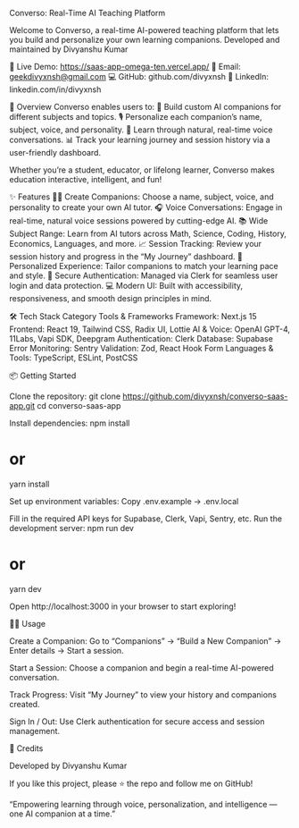 Converso: Real-Time AI Teaching Platform

Welcome to Converso, a real-time AI-powered teaching platform that lets you build and personalize your own learning companions.
Developed and maintained by Divyanshu Kumar

🔗 Live Demo: https://saas-app-omega-ten.vercel.app/
📧 Email: geekdivyxnsh@gmail.com
💻 GitHub: github.com/divyxnsh
💼 LinkedIn: linkedin.com/in/divyxnsh

🚀 Overview
Converso enables users to:
🧠 Build custom AI companions for different subjects and topics.
🎙️ Personalize each companion’s name, subject, voice, and personality.
💬 Learn through natural, real-time voice conversations.
📊 Track your learning journey and session history via a user-friendly dashboard.

Whether you’re a student, educator, or lifelong learner, Converso makes education interactive, intelligent, and fun!

✨ Features
🧑‍🏫 Create Companions: Choose a name, subject, voice, and personality to create your own AI tutor.
🎧 Voice Conversations: Engage in real-time, natural voice sessions powered by cutting-edge AI.
📚 Wide Subject Range: Learn from AI tutors across Math, Science, Coding, History, Economics, Languages, and more.
📈 Session Tracking: Review your session history and progress in the “My Journey” dashboard.
🎨 Personalized Experience: Tailor companions to match your learning pace and style.
🔐 Secure Authentication: Managed via Clerk for seamless user login and data protection.
💻 Modern UI: Built with accessibility, responsiveness, and smooth design principles in mind.

🛠️ Tech Stack
Category	Tools & Frameworks
Framework:    	    Next.js 15
Frontend:          React 19, Tailwind CSS, Radix UI, Lottie
AI & Voice:        OpenAI GPT-4, 11Labs, Vapi SDK, Deepgram
Authentication:    Clerk
Database:          Supabase
Error Monitoring:  Sentry
Validation:  	     Zod, React Hook Form
Languages & Tools: TypeScript, ESLint, PostCSS

📦 Getting Started

Clone the repository:
git clone https://github.com/divyxnsh/converso-saas-app.git
cd converso-saas-app


Install dependencies:
npm install
# or
yarn install


Set up environment variables:
Copy .env.example → .env.local

Fill in the required API keys for Supabase, Clerk, Vapi, Sentry, etc.
Run the development server:
npm run dev
# or
yarn dev

Open http://localhost:3000  in your browser to start exploring!

🧑‍💻 Usage

Create a Companion:
Go to “Companions” → “Build a New Companion” → Enter details → Start a session.

Start a Session:
Choose a companion and begin a real-time AI-powered conversation.

Track Progress:
Visit “My Journey” to view your history and companions created.

Sign In / Out:
Use Clerk authentication for secure access and session management.


🙏 Credits

Developed by Divyanshu Kumar

If you like this project, please ⭐ the repo and follow me on GitHub!

“Empowering learning through voice, personalization, and intelligence — one AI companion at a time.”
